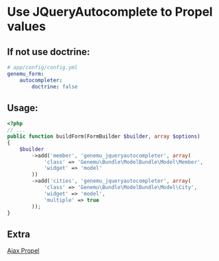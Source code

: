 # Use JQueryAutocomplete to Propel values

## If not use doctrine:

``` yml
# app/config/config.yml
genemu_form:
    autocompleter:
        doctrine: false
```

## Usage:

``` php
<?php
// ...
public function buildForm(FormBuilder $builder, array $options)
{
    $builder
        ->add('member', 'genemu_jqueryautocompleter', array(
            'class' => 'Genemu\Bundle\ModelBundle\Model\Member',
            'widget' => 'model'
        ))
        ->add('cities', 'genemu_jqueryautocompleter', array(
            'class' => 'Genemu\Bundle\ModelBundle\Model\City',
            'widget' => 'model',
            'multiple' => true
        ));
}
```

## Extra

[Ajax Propel](https://github.com/genemu/GenemuFormBundle/blob/2.0/Resources/doc/jquery/autocomplete/propel_ajax.md)
